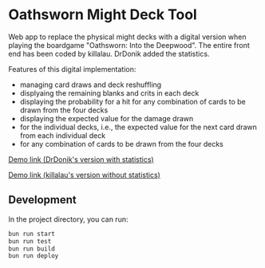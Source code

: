 # Oathsworn Might Deck Tool

Web app to replace the physical might decks with a digital version when playing the boardgame "Oathsworn: Into the Deepwood".
The entire front end has been coded by killalau. DrDonik added the statistics.

Features of this digital implementation:
- managing card draws and deck reshuffling
- displyaing the remaining blanks and crits in each deck
- displaying the probability for a hit for any combination of cards to be drawn from the four decks
- displaying the expected value for the damage drawn
 - for the individual decks, i.e., the expected value for the next card drawn from each individual deck
 - for any combination of cards to be drawn from the four decks

[Demo link (DrDonik's version with statistics)](https://drdonik.github.io/oathsworn-might-deck/)

[Demo link (killalau's version without statistics)](https://killalau.github.io/oathsworn-might-deck/)

## Development

In the project directory, you can run:

```bash
bun run start
bun run test
bun run build
bun run deploy
```
